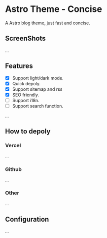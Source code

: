 # Astro Theme - Concise

A Astro blog theme, just fast and concise.

## ScreenShots

...

## Features

-   [x] Support light/dark mode.
-   [x] Quick depoly.
-   [x] Support sitemap and rss
-   [x] SEO friendly.
-   [ ] Support i18n.
-   [ ] Support search function.

...

## How to depoly

### Vercel

...

### Github

...

### Other

...

## Configuration

...
